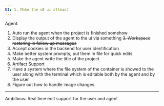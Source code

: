 ```yaml
---
UI: 1. Make the v0 ui atleast
---
```


Agent:

1. Auto run the agent when the project is finished somehow
2. Display the output of the agent to the ui via something
   ~~3. Workspace restoring in follow up messages~~
3. Accept cookies in the backend for user identification
4. Make better system prompts, put them in file for quick edits
5. Make the agent write the title of the project
6. Artifact Support
7. Have a system where the file system of the container is showed to the user along with the terminal which is editable both by the agent and by the user
8. Figure out how to handle image changes

---

Ambitious:
Real time edit support for the user and agent
